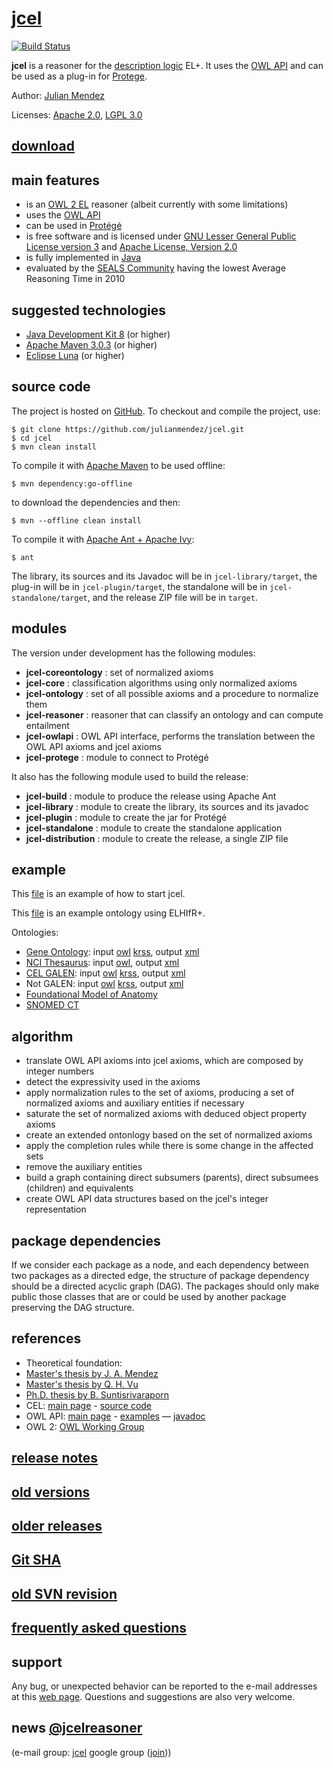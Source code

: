 # [jcel](http://julianmendez.github.io/jcel/)

[![Build Status](https://travis-ci.org/julianmendez/jcel.png?branch=master)](https://travis-ci.org/julianmendez/jcel)

**jcel** is a reasoner for the [description logic](http://dl.kr.org) EL+. It uses the [OWL API](http://owlcs.github.io/owlapi/) and can be used as a plug-in for [Protege](http://protege.stanford.edu/).

Author: [Julian Mendez](http://lat.inf.tu-dresden.de/~mendez/)

Licenses: [Apache 2.0](http://www.apache.org/licenses/LICENSE-2.0.txt), [LGPL 3.0](http://www.gnu.org/licenses/lgpl-3.0.txt)


## [download](http://lat.inf.tu-dresden.de/projects/jcel/files/jcel/0.21.0/zip/jcel-0.21.0.zip)


## main features

* is an [OWL 2 EL](http://www.w3.org/2007/OWL/wiki/OWL_Working_Group) reasoner (albeit currently with some limitations)
* uses the [OWL API](http://owlapi.sourceforge.net)
* can be used in [Prot&eacute;g&eacute;](http://protege.stanford.edu)
* is free software and is licensed under [GNU Lesser General Public License version 3](http://www.gnu.org/licenses/lgpl.txt) and [Apache License, Version 2.0](http://www.apache.org/licenses/LICENSE-2.0.txt)
* is fully implemented in [Java](http://www.oracle.com/us/technologies/java/standard-edition/overview/index.html)
* evaluated by the [SEALS Community](http://www.seals-project.eu/news/storage-and-reasoning-systems-news) having the lowest Average Reasoning Time in 2010


## suggested technologies

* [Java Development Kit 8](http://java.sun.com/) (or higher)
* [Apache Maven 3.0.3](http://maven.apache.org/) (or higher)
* [Eclipse Luna](http://www.eclipse.org/) (or higher)


## source code

The project is hosted on [GitHub](https://github.com/julianmendez/jcel). To checkout and compile the project, use:

```
$ git clone https://github.com/julianmendez/jcel.git
$ cd jcel
$ mvn clean install
```

To compile it with [Apache Maven](http://maven.apache.org/) to be used offline:
```
$ mvn dependency:go-offline
```
to download the dependencies and then:
```
$ mvn --offline clean install
```

To compile it with [Apache Ant + Apache Ivy](http://ant.apache.org/ivy/):
```
$ ant
```

The library, its sources and its Javadoc will be in `jcel-library/target`, the plug-in will be in `jcel-plugin/target`, the standalone will be in `jcel-standalone/target`, and the release ZIP file will be in `target`.


## modules

The version under development has the following modules:

* **jcel-coreontology** : set of normalized axioms
* **jcel-core** : classification algorithms using only normalized axioms
* **jcel-ontology** : set of all possible axioms and a procedure to normalize them
* **jcel-reasoner** : reasoner that can classify an ontology and can compute entailment
* **jcel-owlapi** : OWL API interface, performs the translation between the OWL API axioms and jcel axioms
* **jcel-protege** : module to connect to Protégé

It also has the following module used to build the release:

* **jcel-build** : module to produce the release using Apache Ant
* **jcel-library** : module to create the library, its sources and its javadoc
* **jcel-plugin** : module to create the jar for Protégé
* **jcel-standalone** : module to create the standalone application
* **jcel-distribution** : module to create the release, a single ZIP file


## example

This [file](http://julianmendez.github.io/jcel/data/start-jcel.sh.txt) is an example of how to start jcel.

This [file](http://julianmendez.github.io/jcel/data/example.owl) is an example ontology using ELHIfR+.

Ontologies:
* [Gene Ontology](http://www.geneontology.org/): input [owl](http://lat.inf.tu-dresden.de/systems/jcel/ontologies/geneontology.owl.zip) [krss](http://lat.inf.tu-dresden.de/systems/jcel/ontologies/go.cel.zip), output [xml](http://lat.inf.tu-dresden.de/systems/jcel/ontologies/geneontology-inferred-0.12.0.xml.zip)
* [NCI Thesaurus](http://ncit.nci.nih.gov/): input [owl](http://lat.inf.tu-dresden.de/systems/jcel/ontologies/nci.owl.zip), output [xml](http://lat.inf.tu-dresden.de/systems/jcel/ontologies/nci-inferred-0.12.0.xml.zip)
* [CEL GALEN](http://www.opengalen.org/): input [owl](http://lat.inf.tu-dresden.de/systems/jcel/ontologies/celgalen.owl.zip) [krss](http://lat.inf.tu-dresden.de/systems/jcel/ontologies/celgalen.cel.zip), output [xml](http://lat.inf.tu-dresden.de/systems/jcel/ontologies/celgalen-inferred-0.12.0.xml.zip)
* Not GALEN: input [owl](http://lat.inf.tu-dresden.de/systems/jcel/ontologies/notgalen.owl.zip) [krss](http://lat.inf.tu-dresden.de/systems/jcel/ontologies/notgalen.cel.zip), output [xml](http://lat.inf.tu-dresden.de/systems/jcel/ontologies/notgalen-inferred-0.12.0.xml.zip)
* [Foundational Model of Anatomy](http://sig.biostr.washington.edu/projects/fm/)
* [SNOMED CT](http://www.ihtsdo.org/our-standards/)


## algorithm
* translate OWL API axioms into jcel axioms, which are composed by integer numbers
* detect the expressivity used in the axioms
* apply normalization rules to the set of axioms, producing a set of normalized axioms and auxiliary entities if necessary
* saturate the set of normalized axioms with deduced object property axioms
* create an extended ontonlogy based on the set of normalized axioms
* apply the completion rules while there is some change in the affected sets
* remove the auxiliary entities
* build a graph containing direct subsumers (parents), direct subsumees (children) and equivalents
* create OWL API data structures based on the jcel's integer representation


## package dependencies

If we consider each package as a node, and each dependency between two packages as a directed edge, the structure of package dependency should be a directed acyclic graph (DAG). The packages should only make public those classes that are or could be used by another package preserving the DAG structure.


## references

* Theoretical foundation:
 * [Master's thesis by J. A. Mendez](http://lat.inf.tu-dresden.de/research/mas/Men-Mas-11.pdf)
 * [Master's thesis by Q. H. Vu](http://lat.inf.tu-dresden.de/research/mas/Vu-Mas-08.pdf)
 * [Ph.D. thesis by B. Suntisrivaraporn](http://lat.inf.tu-dresden.de/research/phd/Sun-PhD-09.pdf)
* CEL: [main page](http://lat.inf.tu-dresden.de/systems/cel) - [source code](https://github.com/julianmendez/cel)
* OWL API: [main page](http://owlapi.sourceforge.net/) - [examples](http://owlapi.sourceforge.net/documentation.html) — [javadoc](http://owlapi.sourceforge.net/javadoc)
* OWL 2: [OWL Working Group](http://www.w3.org/2007/OWL/wiki/OWL_Working_Group)


## [release notes](http://github.com/julianmendez/jcel/blob/master/RELEASE-NOTES.md)


## [old versions](http://julianmendez.github.io/jcel/data/oldversions.md)


## [older releases](http://sourceforge.net/projects/jcel/files/)


## [Git SHA](http://julianmendez.github.io/jcel/data/gitsha.txt) 


## [old SVN revision](http://julianmendez.github.io/jcel/data/svnrev.txt)


## [frequently asked questions](http://julianmendez.github.io/jcel/data/faq.md)


## support

Any bug, or unexpected behavior can be reported to the e-mail addresses at this [web page](http://lat.inf.tu-dresden.de/~mendez). Questions and suggestions are also very welcome.


## news [@jcelreasoner](http://twitter.com/jcelreasoner)

(e-mail group: [jcel](https://groups.google.com/group/jcel?lnk=) google group ([join](https://groups.google.com/group/jcel/subscribe?note=1)))



